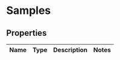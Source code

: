
# Samples

## Properties
Name | Type | Description | Notes
------------ | ------------- | ------------- | -------------




